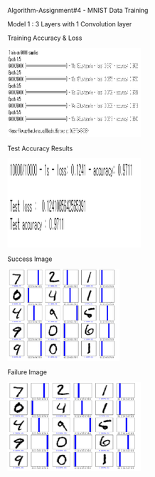Algorithm-Assignment#4 - MNIST Data Training

Model 1 : 3 Layers with 1 Convolution layer

Training Accuracy & Loss

<img src="/images/model1_training.PNG" width="300" height="200">

Test Accuracy Results

<img src="/images/model1_accuracy.PNG" width="300" height="200">

Success Image

<img src="/images/model1_success.PNG" width="50%" height="50%">


Failure Image

<img src="/images/model1_success.PNG" width="300" height="200">

